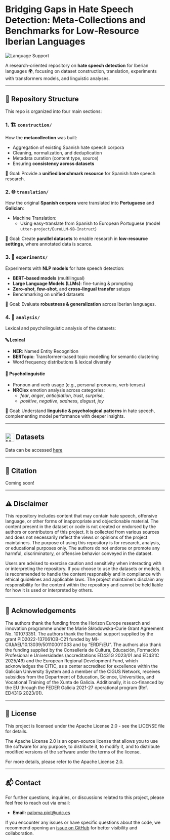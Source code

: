 # Bridging Gaps in Hate Speech Detection: Meta-Collections and Benchmarks for Low-Resource Iberian Languages

![Language Support](https://img.shields.io/badge/Language-Multilingual-blue) 

A research-oriented repository on **hate speech detection** for Iberian languages 🌍, focusing on dataset construction, translation, experiments with transformers models, and linguistic analyses.

---

## 📂 Repository Structure

This repo is organized into four main sections:

### 1. 🏗️ `construction/`
How the **metacollection** was built:
- Aggregation of existing Spanish hate speech corpora  
- Cleaning, normalization, and deduplication  
- Metadata curation (content type, source)  
- Ensuring **consistency across datasets**  

📌 Goal: Provide a **unified benchmark resource** for Spanish hate speech research.  



### 2. 🌐 `translation/`
How the original **Spanish corpora** were translated into **Portuguese** and **Galician**:
- Machine Translation:
  - Using easy-translate from Spanish to European Portuguese (model `utter-project/EuroLLM-9B-Instruct`)

📌 Goal: Create **parallel datasets** to enable research in **low-resource settings**, where annotated data is scarce.  


### 3. 🔬 `experiments/`
Experiments with **NLP models** for hate speech detection:
- **BERT-based models** (multilingual)  
- **Large Language Models (LLMs)**: fine-tuning & prompting  
- **Zero-shot**, **few-shot**, and **cross-lingual transfer** setups  
- Benchmarking on unified datasets  

📌 Goal: Evaluate **robustness & generalization** across Iberian languages.  


### 4. 🧩 `analysis/`
Lexical and psycholinguistic analysis of the datasets:

#### 🔤 Lexical
- **NER**: Named Entity Recognition  
- **BERTopic**: Transformer-based topic modelling for semantic clustering  
- Word frequency distributions & lexical diversity  

#### 🧠 Psycholinguistic
- Pronoun and verb usage (e.g., personal pronouns, verb tenses)  
- **NRClex** emotion analysis across categories:  
  - *fear*, *anger*, *anticipation*, *trust*, *surprise*,  
  - *positive*, *negative*, *sadness*, *disgust*, *joy*  

📌 Goal: Understand **linguistic & psychological patterns** in hate speech, complementing model performance with deeper insights.  

---

## <img src="https://huggingface.co/favicon.ico" alt="Hugging Face" width="28" style="vertical-align: middle;"/> Datasets

Data can be accessed [here](https://huggingface.co/datasets/irlab-udc/MetaHateES)

---

## 📑 Citation

Coming soon!

---

## ⚠️ Disclaimer 

This repository includes content that may contain hate speech, offensive language, or other forms of inappropriate and objectionable material. The content present in the dataset or code is not created or endorsed by the authors or contributors of this project. It is collected from various sources and does not necessarily reflect the views or opinions of the project maintainers.  The purpose of using this repository is for research, analysis, or educational purposes only. The authors do not endorse or promote any harmful, discriminatory, or offensive behavior conveyed in the dataset.

Users are advised to exercise caution and sensitivity when interacting with or interpreting the repository. If you choose to use the datasets or models, it is recommended to handle the content responsibly and in compliance with ethical guidelines and applicable laws.  The project maintainers disclaim any responsibility for the content within the repository and cannot be held liable for how it is used or interpreted by others.

---

## 🙏 Acknowledgements

The authors thank the funding from the Horizon Europe research and innovation programme under the Marie Skłodowska-Curie Grant Agreement No. 101073351. The authors thank the financial support supplied by the grant PID2022-137061OB-C21 funded by MI-CIU/AEI/10.13039/501100011033 and by “ERDF/EU”. The authors also thank the funding supplied by the Consellería de Cultura, Educación, Formación Profesional e Universidades (accreditations ED431G 2023/01 and ED431C 2025/49) and the European Regional Development Fund, which acknowledges the CITIC, as a center accredited for excellence within the Galician University System and a member of the CIGUS Network, receives subsidies from the Department of Education, Science, Universities, and Vocational Training of the Xunta de Galicia. Additionally, it is co-financed by the EU through the FEDER Galicia 2021-27 operational program (Ref. ED431G 2023/01).

---

## 📜 License 

This project is licensed under the Apache License 2.0 - see the LICENSE file for details.

The Apache License 2.0 is an open-source license that allows you to use the software for any purpose, to distribute it, to modify it, and to distribute modified versions of the software under the terms of the license.

For more details, please refer to the Apache License 2.0.

---

## 📬 Contact 

For further questions, inquiries, or discussions related to this project, please feel free to reach out via email:

- **Email:** [paloma.piot@udc.es](mailto:paloma.piot@udc.es)

If you encounter any issues or have specific questions about the code, we recommend opening an [issue on GitHub](github.com/mlhate) for better visibility and collaboration.

